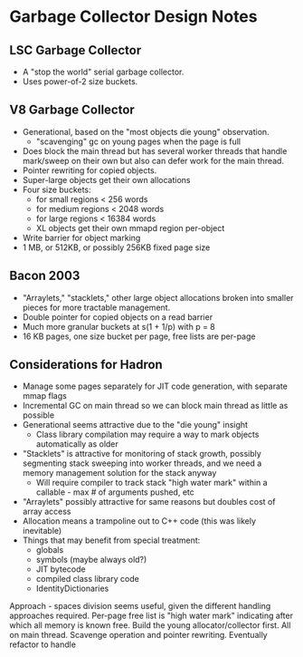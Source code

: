 # Garbage Collector Design Notes

## LSC Garbage Collector

* A "stop the world" serial garbage collector.
* Uses power-of-2 size buckets.

## V8 Garbage Collector

* Generational, based on the "most objects die young" observation.
  * "scavenging" gc on young pages when the page is full
* Does block the main thread but has several worker threads that handle mark/sweep on their own but also can
defer work for the main thread.
* Pointer rewriting for copied objects.
* Super-large objects get their own allocations
* Four size buckets:
  * for small regions < 256 words
  * for medium regions < 2048 words
  * for large regions < 16384 words
  * XL objects get their own mmapd region per-object
* Write barrier for object marking
* 1 MB, or 512KB, or possibly 256KB fixed page size

## Bacon 2003

* "Arraylets," "stacklets," other large object allocations broken into smaller pieces for more tractable management.
* Double pointer for copied objects on a read barrier
* Much more granular buckets at s(1 + 1/p) with p = 8
* 16 KB pages, one size bucket per page, free lists are per-page

## Considerations for Hadron

* Manage some pages separately for JIT code generation, with separate mmap flags
* Incremental GC on main thread so we can block main thread as little as possible
* Generational seems attractive due to the "die young" insight
  * Class library compilation may require a way to mark objects automatically as older
* "Stacklets" is attractive for monitoring of stack growth, possibly segmenting stack sweeping into worker threads, and
  we need a memory management solution for the stack anyway
  * Will require compiler to track stack "high water mark" within a callable - max # of arguments pushed, etc
* "Arraylets" possibly attractive for same reasons but doubles cost of array access
* Allocation means a trampoline out to C++ code (this was likely inevitable)
* Things that may benefit from special treatment:
  * globals
  * symbols (maybe always old?)
  * JIT bytecode
  * compiled class library code
  * IdentityDictionaries

Approach - spaces division seems useful, given the different handling approaches required. Per-page free list is
"high water mark" indicating after which all memory is known free. Build the young allocator/collector first. All on
main thread. Scavenge operation and pointer rewriting. Eventually refactor to handle

